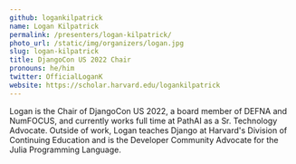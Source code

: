 ```yaml
---
github: logankilpatrick
name: Logan Kilpatrick
permalink: /presenters/logan-kilpatrick/
photo_url: /static/img/organizers/logan.jpg
slug: logan-kilpatrick
title: DjangoCon US 2022 Chair
pronouns: he/him
twitter: OfficialLoganK
website: https://scholar.harvard.edu/logankilpatrick
---
```


Logan is the Chair of DjangoCon US 2022, a board member of DEFNA and NumFOCUS, and currently works full time at PathAI as a Sr. Technology Advocate. Outside of work, Logan teaches Django at Harvard's Division of Continuing Education and is the Developer Community Advocate for the Julia Programming Language. 
